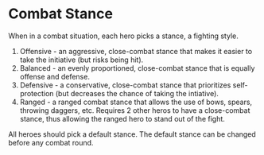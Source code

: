 # Combat Stance

When in a combat situation, each hero picks a stance, a fighting style.

1. Offensive - an aggressive, close-combat stance that makes it easier to take the initiative (but risks being hit).
2. Balanced - an evenly proportioned, close-combat stance that is equally offense and defense.
3. Defensive - a conservative, close-combat stance that prioritizes self-protection (but decreases the chance of taking the intiative).
4. Ranged - a ranged combat stance that allows the use of bows, spears, throwing daggers, etc.  Requires 2 other heros to have a close-combat stance, thus allowing the ranged hero to stand out of the fight.

All heroes should pick a default stance.  The default stance can be changed before any combat round.
